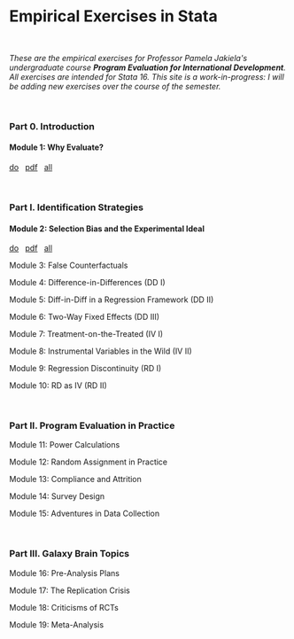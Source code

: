 # Empirical Exercises in Stata

<br>

_These are the empirical exercises for Professor Pamela Jakiela's undergraduate course **Program Evaluation for International Development**.  All exercises are intended for Stata 16.  This 
site is a work-in-progress:  I will be adding new exercises over the course of the semester._  

<br>

### Part 0. Introduction  

#### Module 1:  Why Evaluate? 
[do](https://pjakiela.github.io/ECON379/exercises/E1-intro/E1-questions.do) &nbsp; 
[pdf](https://pjakiela.github.io/ECON379/exercises/E1-intro/E1-questions.pdf) &nbsp; 
[all](https://github.com/pjakiela/ECON379/tree/gh-pages/exercises/E1-intro/)  

<br>

### Part I. Identification Strategies  

#### Module 2:  Selection Bias and the Experimental Ideal 
[do](https://pjakiela.github.io/ECON379/exercises/E2-selection-bias/E1-questions.do) &nbsp; 
[pdf](https://pjakiela.github.io/ECON379/exercises/E2-selection-bias/E1-questions.pdf) &nbsp; 
[all](https://github.com/pjakiela/ECON379/tree/gh-pages/exercises/E2-selection-bias/)  

Module 3:  False Counterfactuals  

Module 4: Difference-in-Differences (DD I)  

Module 5: Diff-in-Diff in a Regression Framework (DD II)   

Module 6: Two-Way Fixed Effects (DD III)  

Module 7: Treatment-on-the-Treated (IV I)  

Module 8: Instrumental Variables in the Wild (IV II)  

Module 9: Regression Discontinuity (RD I)  

Module 10: RD as IV (RD II)  

<br>

### Part II. Program Evaluation in Practice  

Module 11: Power Calculations  

Module 12: Random Assignment in Practice  

Module 13: Compliance and Attrition  

Module 14: Survey Design

Module 15: Adventures in Data Collection  

<br>

### Part III. Galaxy Brain Topics  

Module 16: Pre-Analysis Plans  

Module 17: The Replication Crisis  

Module 18: Criticisms of RCTs

Module 19: Meta-Analysis  
